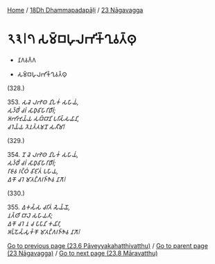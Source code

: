 
[Home](/) / [18Dh Dhammapadapāḷi](...md) / [23 Nāgavagga](../18Dh/23.md)

# 𑁨𑁩𑁇𑁭 𑀲𑀫𑁆𑀩𑀳𑀼𑀮𑀪𑀺𑀓𑁆𑀔𑀼𑀯𑀢𑁆𑀣𑀼

* 𑀦𑀸𑀕𑀯𑀕𑁆𑀕

* 𑀲𑀫𑁆𑀩𑀳𑀼𑀮𑀪𑀺𑀓𑁆𑀔𑀼𑀯𑀢𑁆𑀣𑀼

(328.)

353\. _𑀲𑀘𑁂 𑀮𑀪𑁂𑀣 𑀦𑀺𑀧𑀓𑀁 𑀲𑀳𑀸𑀬𑀁,_  
_𑀲𑀤𑁆𑀥𑀺𑀁 𑀘𑀭𑀁 𑀲𑀸𑀥𑀼𑀯𑀺𑀳𑀸𑀭𑀺𑀥𑀻𑀭𑀁;_  
_𑀅𑀪𑀺𑀪𑀼𑀬𑁆𑀬 𑀲𑀩𑁆𑀩𑀸𑀦𑀺 𑀧𑀭𑀺𑀲𑁆𑀲𑀬𑀸𑀦𑀺,_  
_𑀘𑀭𑁂𑀬𑁆𑀬 𑀢𑁂𑀦𑀢𑁆𑀢𑀫𑀦𑁄 𑀲𑀢𑀻𑀫𑀸𑁇_  


(329.)

354\. _𑀦𑁄 𑀘𑁂 𑀮𑀪𑁂𑀣 𑀦𑀺𑀧𑀓𑀁 𑀲𑀳𑀸𑀬𑀁,_  
_𑀲𑀤𑁆𑀥𑀺𑀁 𑀘𑀭𑀁 𑀲𑀸𑀥𑀼𑀯𑀺𑀳𑀸𑀭𑀺𑀥𑀻𑀭𑀁;_  
_𑀭𑀸𑀚𑀸𑀯 𑀭𑀝𑁆𑀞𑀁 𑀯𑀺𑀚𑀺𑀢𑀁 𑀧𑀳𑀸𑀬,_  
_𑀏𑀓𑁄 𑀘𑀭𑁂 𑀫𑀸𑀢𑀗𑁆𑀕𑀭𑀜𑁆𑀜𑁂𑀯 𑀦𑀸𑀕𑁄𑁇_  


(330.)

355\. _𑀏𑀓𑀲𑁆𑀲 𑀘𑀭𑀺𑀢𑀁 𑀲𑁂𑀬𑁆𑀬𑁄,_  
_𑀦𑀢𑁆𑀣𑀺 𑀩𑀸𑀮𑁂 𑀲𑀳𑀸𑀬𑀢𑀸;_  
_𑀏𑀓𑁄 𑀘𑀭𑁂 𑀦 𑀘 𑀧𑀸𑀧𑀸𑀦𑀺 𑀓𑀬𑀺𑀭𑀸,_  
_𑀅𑀧𑁆𑀧𑁄𑀲𑁆𑀲𑀼𑀓𑁆𑀓𑁄 𑀫𑀸𑀢𑀗𑁆𑀕𑀭𑀜𑁆𑀜𑁂𑀯 𑀦𑀸𑀕𑁄𑁇_  


[Go to previous page (23.6 Pāveyyakahatthivatthu)](23.6.md) / [Go to parent page (23 Nāgavagga)](../18Dh/23.md) / [Go to next page (23.8 Māravatthu)](23.8.md)


